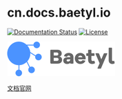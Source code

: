 # cn.docs.baetyl.io

[![Documentation Status](https://img.shields.io/badge/docs-latest-brightgreen.svg?style=flat)](https://docs.baetyl.io/zh_CN/latest/) [![License](https://img.shields.io/github/license/baetyl/baetyl?color=brightgreen)](LICENSE)

![Baetyl-logo](./docs/images/logo/logo-with-name.png)

[文档官网](https://docs.baetyl.io/zh_CN/latest/)
